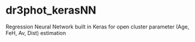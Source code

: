 # dr3phot_kerasNN
Regression Neural Network built in Keras for open cluster parameter (Age, FeH, Av, Dist) estimation
